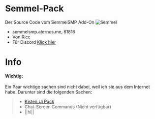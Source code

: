 # Semmel-Pack
Der Source Code vom SemmelSMP Add-On
![Semmel](https://github.com/user-attachments/assets/4f4ac97b-11a6-4cd3-a4ae-ee9766e6763a)
- semmelsmp.aternos.me, 61816
- Von Ricc
- Für Discord [Klick hier](https://discord.gg/U4e8W2UZ88)

# Info
#### Wichtig:
Ein Paar wichtige sachen sind nicht dabei, weil ich sie aus dem Internet habe. Darunter sind die folgenden Sachen:
> - [Kisten Ui Pack](https://github.com/Herobrine643928/Chest-UI.git)
> - Chat-Screen Commands (Nicht verfügbar)
> - ||hi||
